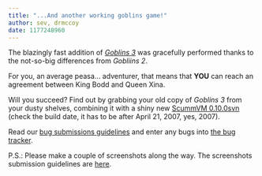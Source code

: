 ```yaml
---
title: "...And another working goblins game!"
author: sev, drmccoy
date: 1177248960
---
```


The blazingly fast addition of [*Goblins 3*](http://wiki.scummvm.org/index.php/Goblins_3) was gracefully performed thanks to the not-so-big differences from *Gobliins 2*.

For you, an average peasa... adventurer, that means that **YOU** can reach an agreement between King Bodd and Queen Xina.

Will you succeed? Find out by grabbing your old copy of *Goblins 3* from your dusty shelves, combining it with a shiny new [ScummVM 0.10.0svn](/downloads/#daily) (check the build date, it has to be after April 21, 2007, yes, 2007).

Read our [bug submissions guidelines](/faq/#question.report-bugs) and enter any bugs into [the bug tracker](http://bugs.scummvm.org/).

P.S.: Please make a couple of screenshots along the way. The screenshots submission guidelines are [here](http://wiki.scummvm.org/index.php/Screenshots).

